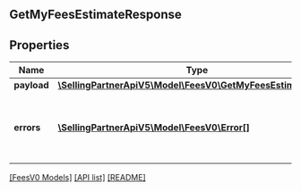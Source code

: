 ## GetMyFeesEstimateResponse

## Properties

Name | Type | Description | Notes
------------ | ------------- | ------------- | -------------
**payload** | [**\SellingPartnerApiV5\Model\FeesV0\GetMyFeesEstimateResult**](GetMyFeesEstimateResult.md) |  | [optional]
**errors** | [**\SellingPartnerApiV5\Model\FeesV0\Error[]**](Error.md) | A list of error responses returned when a request is unsuccessful. | [optional]

[[FeesV0 Models]](../) [[API list]](../../Api) [[README]](../../../README.md)
